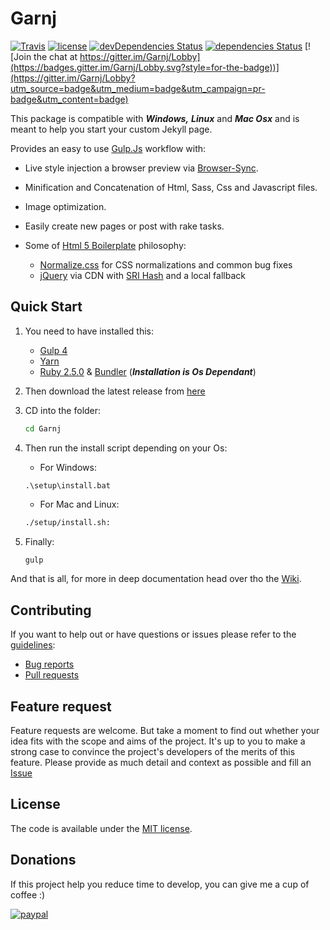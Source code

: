 # Garnj

[![Travis](https://img.shields.io/travis/cruznick/Garnj.svg?style=for-the-badge)](https://travis-ci.org/cruznick/Garnj)
[![license](https://img.shields.io/github/license/mashape/apistatus.svg?style=for-the-badge)](https://github.com/cruznick/Garnj)
[![devDependencies Status](https://david-dm.org/cruznick/Garnj/dev-status.svg?style=for-the-badge)](https://david-dm.org/cruznick/Garnj?type=dev)
[![dependencies Status](https://david-dm.org/cruznick/Garnj/status.svg?style=for-the-badge)](https://david-dm.org/cruznick/Garnj)
[![Join the chat at https://gitter.im/Garnj/Lobby](https://badges.gitter.im/Garnj/Lobby.svg?style=for-the-badge))](https://gitter.im/Garnj/Lobby?utm_source=badge&utm_medium=badge&utm_campaign=pr-badge&utm_content=badge)

This package is compatible with ***Windows,***  ***Linux*** and ***Mac Osx*** and is  meant to help you start your custom Jekyll page.

Provides an easy to use [Gulp.Js](http://gulpjs.com/) workflow with:

- Live style injection a browser preview via [Browser-Sync](https://browsersync.io).
- Minification and Concatenation of Html, Sass, Css and Javascript files.
- Image optimization.
- Easily create new pages or post with rake tasks.
- Some of [Html 5 Boilerplate](https://html5boilerplate.com) philosophy:

  - [Normalize.css](https://necolas.github.com/normalize.css/)
    for CSS normalizations and common bug fixes
  - [jQuery](https://jquery.com/) via CDN with [SRI Hash](https://developer.mozilla.org/en-US/docs/Web/Security/Subresource_Integrity) and a local fallback

## Quick Start

1. You need to have installed this:

    - [Gulp 4](https://github.com/gulpjs/gulp/blob/4.0/docs/getting-started.md)
    - [Yarn](https://yarnpkg.com/lang/en/docs/install/)
    - [Ruby 2.5.0](https://www.ruby-lang.org/en/news/2017/12/25/ruby-2-5-0-released/) & [Bundler](http://bundler.io) (*__Installation is Os Dependant__*)

2. Then download the latest release from [here](https://github.com/cruznick/Garnj/releases)

3. CD into the folder:

    ```bash
    cd Garnj
    ```

4. Then run the install script depending on your Os:

    - For Windows:

    ```batch
    .\setup\install.bat
    ```

    - For Mac and Linux:
    ```sh
    ./setup/install.sh:
    ```
5. Finally:

    ```bash
    gulp
    ```

And that is all, for more in deep documentation head over tho the [Wiki](https://github.com/cruznick/Garnj/wiki).
## Contributing

If you want to help out or have questions or issues please refer to the [guidelines](CODE_OF_CONDUCT.md):

- [Bug reports](https://github.com/cruznick/Garnj/issues)
- [Pull requests](https://github.com/cruznick/Garnj/pulls)

## Feature request

Feature requests are welcome. But take a moment to find out whether your idea fits with the scope and aims of the project. It's up to you to make a strong case to convince the project's developers of the merits of this feature. Please provide as much detail and context as possible and fill an [Issue](https://github.com/cruznick/Garnj/issues)

## License

The code is available under the [MIT license](LICENSE.txt).

## Donations

If this project help you reduce time to develop, you can give me a cup of coffee :)

[![paypal](https://www.paypalobjects.com/en_US/i/btn/btn_donateCC_LG.gif)](paypal.me/BenjaminJonatan)
